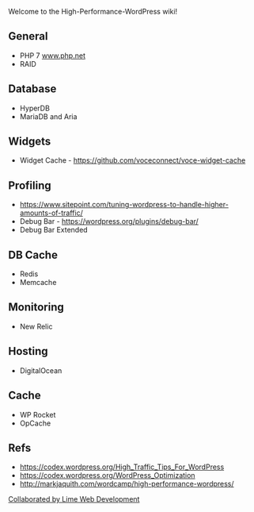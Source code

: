 Welcome to the High-Performance-WordPress wiki!
## General
- PHP 7 www.php.net
- RAID

## Database
- HyperDB
- MariaDB and Aria


## Widgets
- Widget Cache - https://github.com/voceconnect/voce-widget-cache


## Profiling
- https://www.sitepoint.com/tuning-wordpress-to-handle-higher-amounts-of-traffic/
- Debug Bar - https://wordpress.org/plugins/debug-bar/
- Debug Bar Extended 


## DB Cache
- Redis
- Memcache

## Monitoring
- New Relic

## Hosting
- DigitalOcean


## Cache
- WP Rocket
- OpCache



## Refs
- https://codex.wordpress.org/High_Traffic_Tips_For_WordPress
- https://codex.wordpress.org/WordPress_Optimization
- http://markjaquith.com/wordcamp/high-performance-wordpress/

[Collaborated by Lime Web Development](https://limewebdevelopment.com)

